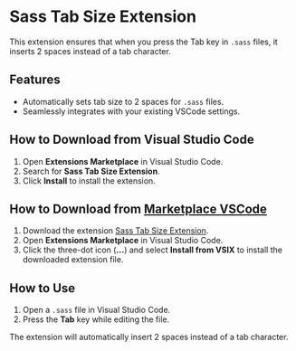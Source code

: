 # Sass Tab Size Extension

This extension ensures that when you press the Tab key in `.sass` files, it inserts 2 spaces instead of a tab character.

## Features
- Automatically sets tab size to 2 spaces for `.sass` files.
- Seamlessly integrates with your existing VSCode settings.

## How to Download from Visual Studio Code
1. Open **Extensions Marketplace** in Visual Studio Code.
2. Search for **Sass Tab Size Extension**.
3. Click **Install** to install the extension.

## How to Download from [Marketplace VSCode](https://marketplace.visualstudio.com/)
1. Download the extension [Sass Tab Size Extension](https://marketplace.visualstudio.com/items?itemName=marhaendev.sass-tab-size).
2. Open **Extensions Marketplace** in Visual Studio Code.
3. Click the three-dot icon (**...**) and select **Install from VSIX** to install the downloaded extension file.

## How to Use
1. Open a `.sass` file in Visual Studio Code.
2. Press the **Tab** key while editing the file.

The extension will automatically insert 2 spaces instead of a tab character.

